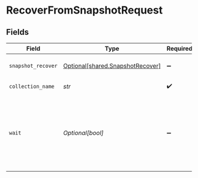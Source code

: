 # RecoverFromSnapshotRequest


## Fields

| Field                                                                                                       | Type                                                                                                        | Required                                                                                                    | Description                                                                                                 |
| ----------------------------------------------------------------------------------------------------------- | ----------------------------------------------------------------------------------------------------------- | ----------------------------------------------------------------------------------------------------------- | ----------------------------------------------------------------------------------------------------------- |
| `snapshot_recover`                                                                                          | [Optional[shared.SnapshotRecover]](../../models/shared/snapshotrecover.md)                                  | :heavy_minus_sign:                                                                                          | Snapshot to recover from                                                                                    |
| `collection_name`                                                                                           | *str*                                                                                                       | :heavy_check_mark:                                                                                          | Name of the collection                                                                                      |
| `wait`                                                                                                      | *Optional[bool]*                                                                                            | :heavy_minus_sign:                                                                                          | If true, wait for changes to actually happen. If false - let changes happen in background. Default is true. |